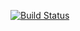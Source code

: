 [![Build Status](https://travis-ci.org/avalax/tdd_filmdb.svg?branch=master)](https://travis-ci.org/avalax/tdd_filmdb)
